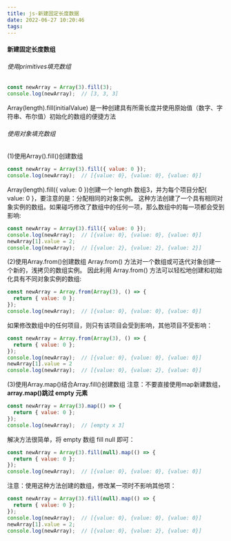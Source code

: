 ```yaml
---
title: js-新建固定长度数据
date: 2022-06-27 10:20:46
tags:
---
```


#### 新建固定长度数组

###### 使用primitives填充数组
```javascript
const newArray = Array(3).fill(3);
console.log(newArray);  // [3, 3, 3]
```
Array(length).fill(initialValue) 是一种创建具有所需长度并使用原始值（数字、字符串、布尔值）初始化的数组的便捷方法

###### 使用对象填充数组
(1)使用Array().fill()创建数组
```javascript
const newArray = Array(3).fill({ value: 0 });
console.log(newArray);  // [{value: 0}, {value: 0}, {value: 0}]
```
Array(length).fill({ value: 0 })创建一个 length 数组3，并为每个项目分配{ value: 0 }，要注意的是：分配相同的对象实例。
这种方法创建了一个具有相同对象实例的数组。如果碰巧修改了数组中的任何一项，那么数组中的每一项都会受到影响:
```javascript
const newArray = Array(3).fill({ value: 0 });
console.log(newArray);  // [{value: 0}, {value: 0}, {value: 0}]
newArray[1].value = 2;
console.log(newArray);  // [{value: 2}, {value: 2}, {value: 2}]
```
(2)使用Array.from()创建数组
Array.from() 方法对一个数组或可迭代对象创建一个新的，浅拷贝的数组实例。
因此利用 Array.from() 方法可以轻松地创建和初始化具有不同对象实例的数组:
```javascript
const newArray = Array.from(Array(3), () => {
  return { value: 0 };
});
console.log(newArray);  // [{value: 0}, {value: 0}, {value: 0}]
```
如果修改数组中的任何项目，则只有该项目会受到影响，其他项目不受影响：
```javascript
const newArray = Array.from(Array(3), () => {
  return { value: 0 };
});
console.log(newArray);  // [{value: 0}, {value: 0}, {value: 0}]
newArray[1].value = 2
console.log(newArray);  // [{value: 0}, {value: 2}, {value: 0}]
```
(3)使用Array.map()结合Array.fill()创建数组
注意：不要直接使用map新建数组，**array.map()跳过 empty 元素**
```javascript
const newArray = Array(3).map(() => {
  return { value: 0 };
});
console.log(newArray);  // [empty x 3]
```
解决方法很简单，将 empty 数组 fill null 即可：
```javascript
const newArray = Array(3).fill(null).map(() => {
  return { value: 0 };
});
console.log(newArray);  // [{value: 0}, {value: 0}, {value: 0}]
```
注意：使用这种方法创建的数组，修改某一项时不影响其他项：
```javascript
const newArray = Array(3).fill(null).map(() => {
  return { value: 0 };
});
console.log(newArray);  // [{value: 0}, {value: 0}, {value: 0}]
newArray[1].value = 2;
console.log(newArray);  // [{value: 0}, {value: 2}, {value: 0}]
```

